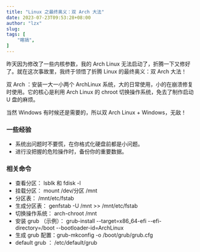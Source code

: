 ```yaml
---
title: "Linux 之最终奥义：双 Arch 大法"
date: 2023-07-23T09:53:28+08:00
author: "lzx"
slug: 
tags: [
    "瞎搞",
]
---
```


昨天因为修改了一些内核参数，我的 Arch Linux 无法启动了，折腾一下又修好了。就在这次事故里，我终于领悟了折腾 Linux 的最终奥义：双 Arch 大法！

双 Arch ：安装一大一小两个 ArchLinux 系统，大的日常使用，小的在崩溃修复时使用。它的核心是利用 Arch Linux 的 chroot 切换操作系统，免去了制作启动 U 盘的麻烦。

当然 Windows 有时候还是需要的，所以双 Arch Linux + Windows，无敌！

### 一些经验

- 系统出问题时不要慌，在你格式化硬盘前都是小问题。
- 进行没把握的危险操作时，备份你的重要数据。

### 相关命令

- 查看分区： lsblk 和 fdisk -l
- 挂载分区： mount /dev/分区 /mnt
- 分区表： /mnt/etc/fstab
- 生成分区表： genfstab -U /mnt >> /mnt/etc/fstab
- 切换操作系统： arch-chroot /mnt 
- 安装 grub （示例）： grub-install --target=x86_64-efi --efi-directory=/boot --bootloader-id=ArchLinux
- 生成 grub 配置：grub-mkconfig -o /boot/grub/grub.cfg
- default grub ： /etc/default/grub


